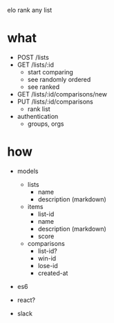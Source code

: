 elo rank any list

# what

- POST /lists
- GET /lists/:id
  - start comparing
  - see randomly ordered
  - see ranked
- GET /lists/:id/comparisons/new
- PUT /lists/:id/comparisons
  - rank list
- authentication
  - groups, orgs

# how

- models
  - lists
    - name
    - description (markdown)
  - items
    - list-id
    - name
    - description (markdown)
    - score
  - comparisons
    - list-id?
    - win-id
    - lose-id
    - created-at

- es6
- react?
- slack
